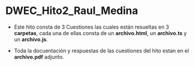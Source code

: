 # DWEC_Hito2_Raul_Medina

- Este hito consta de 3 Cuestiones las cuales están resueltas en 3 **carpetas**, cada una de ellas consta de un **archivo.html**, un **archivo.ts** y un **archivo.js**.

- Toda la docuentación y respuestas de las cuestiones del hito estan en el **archivo.pdf** adjunto.

